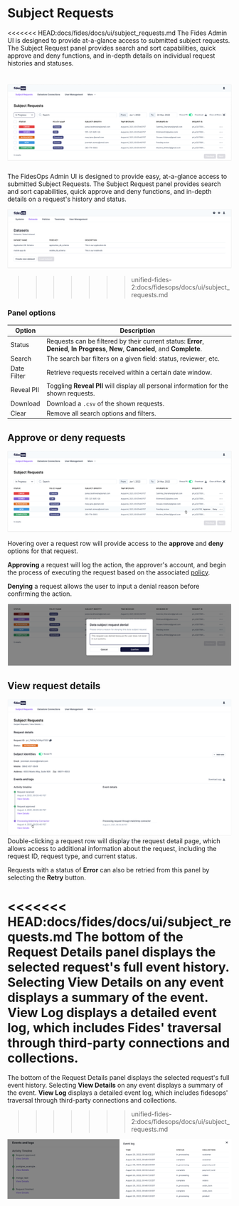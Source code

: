 # Subject Requests

<<<<<<< HEAD:docs/fides/docs/ui/subject_requests.md
The Fides Admin UI is designed to provide at-a-glance access to submitted subject requests. The Subject Request panel provides search and sort capabilities, quick approve and deny functions, and in-depth details on individual request histories and statuses.

![subject requests](../img/admin_ui/sr_overview.png)
=======
The FidesOps Admin UI is designed to provide easy, at-a-glance access to submitted Subject Requests. The Subject Request panel provides search and sort capabilities, quick approve and deny functions, and in-depth details on a request's history and status.

![subject requests](../img/admin_ui/admin_ui.png)
>>>>>>> unified-fides-2:docs/fidesops/docs/ui/subject_requests.md

### Panel options
| Option | Description |
|----|----|
| Status | Requests can be filtered by their current status: **Error**, **Denied**, **In Progress**, **New**, **Canceled**, and **Complete**.|
| Search | The search bar filters on a given field: status, reviewer, etc. |
| Date Filter | Retrieve requests received within a certain date window. |
| Reveal PII | Toggling **Reveal PII** will display all personal information for the shown requests. |
| Download | Download a `.csv` of the shown requests. |
| Clear | Remove all search options and filters. |

## Approve or deny requests

![approve or deny requests](../img/admin_ui/approve_deny.png)

Hovering over a request row will provide access to the **approve** and **deny** options for that request.

**Approving** a request will log the action, the approver's account, and begin the process of executing the request based on the associated [policy](../guides/policies.md).

**Denying** a request allows the user to input a denial reason before confirming the action.

![request denial](../img/admin_ui/request_denial.png)

## View request details
![subject request details](../img/admin_ui/subject_request_details.png)
Double-clicking a request row will display the request detail page, which allows access to additional information about the request, including the request ID, request type, and current status. 

Requests with a status of **Error** can also be retried from this panel by selecting the **Retry** button.

<<<<<<< HEAD:docs/fides/docs/ui/subject_requests.md
The bottom of the Request Details panel displays the selected request's full event history. Selecting **View Details** on any event displays a summary of the event. **View Log** displays a detailed event log, which includes Fides' traversal through third-party connections and collections.
=======
The bottom of the Request Details panel displays the selected request's full event history. Selecting **View Details** on any event displays a summary of the event. **View Log** displays a detailed event log, which includes fidesops' traversal through third-party connections and collections.
>>>>>>> unified-fides-2:docs/fidesops/docs/ui/subject_requests.md

![subject request log](../img/admin_ui/subject_request_log.png)
